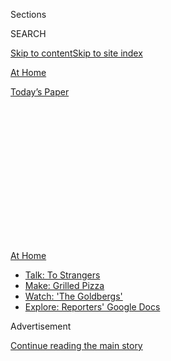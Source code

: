 <div id="app">

<div>

<div>

<div>

<div class="NYTAppHideMasthead css-1q2w90k e1suatyy0">

<div class="section css-ui9rw0 e1suatyy2">

<div class="css-eph4ug er09x8g0">

<div class="css-6n7j50">

</div>

<span class="css-1dv1kvn">Sections</span>

<div class="css-10488qs">

<span class="css-1dv1kvn">SEARCH</span>

</div>

[Skip to content](#site-content)[Skip to site index](#site-index)

</div>

<div id="masthead-section-label" class="css-1wr3we4 eaxe0e00">

[At
Home](https://www.nytimes3xbfgragh.onion/spotlight/at-home)

</div>

<div class="css-10698na e1huz5gh0">

</div>

</div>

<div id="masthead-bar-one" class="section hasLinks css-15hmgas e1csuq9d3">

<div class="css-uqyvli e1csuq9d0">

</div>

<div class="css-1uqjmks e1csuq9d1">

</div>

<div class="css-9e9ivx">

[](https://myaccount.nytimes3xbfgragh.onion/auth/login?response_type=cookie&client_id=vi)

</div>

<div class="css-1bvtpon e1csuq9d2">

[Today’s
Paper](https://www.nytimes3xbfgragh.onion/section/todayspaper)

</div>

</div>

</div>

</div>

<div data-aria-hidden="false">

<div id="site-content" data-role="main">

<div>

<div class="css-1aor85t" style="opacity:0.000000001;z-index:-1;visibility:hidden">

<div class="css-1hqnpie">

<div class="css-epjblv">

<span class="css-17xtcya">[At
Home](/spotlight/at-home)</span><span class="css-x15j1o">|</span><span class="css-fwqvlz">Make
Pizza … On Your
Grill</span>

</div>

<div class="css-k008qs">

<div class="css-1iwv8en">

<span class="css-18z7m18"></span>

<div>

</div>

</div>

<span class="css-1n6z4y">https://nyti.ms/3gklcge</span>

<div class="css-1705lsu">

<div class="css-4xjgmj">

<div class="css-4skfbu" data-role="toolbar" data-aria-label="Social Media Share buttons, Save button, and Comments Panel with current comment count" data-testid="share-tools">

  - 
  - 
  - 
  - 
    
    <div class="css-6n7j50">
    
    </div>

  - 

</div>

</div>

</div>

</div>

</div>

</div>

<div id="NYT_TOP_BANNER_REGION" class="css-13pd83m">

<div>

<div id="maps-athome-menu" class="section interactive-content interactive-size-medium css-1edisqu">

<div class="css-17ih8de interactive-body">

<div class="at-home-nav__innerContainer">

<div class="at-home-nav__title">

[At
Home](https://www.nytimes3xbfgragh.onion/spotlight/at-home?action=click&pgtype=Article&state=default&region=TOP_BANNER&context=at_home_menu)

</div>

  - [Talk: To
    Strangers](https://www.nytimes3xbfgragh.onion/2020/08/03/well/family/the-benefits-of-talking-to-strangers.html?action=click&pgtype=Article&state=default&region=TOP_BANNER&context=at_home_menu)
  - [Make: Grilled
    Pizza](https://www.nytimes3xbfgragh.onion/2020/08/01/at-home/coronavirus-make-pizza-on-a-grill.html?action=click&pgtype=Article&state=default&region=TOP_BANNER&context=at_home_menu)
  - [Watch: 'The
    Goldbergs'](https://www.nytimes3xbfgragh.onion/2020/07/31/arts/television/goldbergs-abc-stream.html?action=click&pgtype=Article&state=default&region=TOP_BANNER&context=at_home_menu)
  - [Explore: Reporters' Google
    Docs](https://www.nytimes3xbfgragh.onion/interactive/2020/at-home/even-more-reporters-editors-diaries-lists-recommendations.html?action=click&pgtype=Article&state=default&region=TOP_BANNER&context=at_home_menu)

</div>

</div>

</div>

</div>

</div>

<div id="top-wrapper" class="css-1sy8kpn">

<div id="top-slug" class="css-l9onyx">

Advertisement

</div>

[Continue reading the main
story](#after-top)

<div class="ad top-wrapper" style="text-align:center;height:100%;display:block;min-height:250px">

<div id="top" class="place-ad" data-position="top" data-size-key="top">

</div>

</div>

<div id="after-top">

</div>

</div>

<div>

<div id="sponsor-wrapper" class="css-1hyfx7x">

<div id="sponsor-slug" class="css-19vbshk">

Supported by

</div>

[Continue reading the main
story](#after-sponsor)

<div id="sponsor" class="ad sponsor-wrapper" style="text-align:center;height:100%;display:block">

</div>

<div id="after-sponsor">

</div>

</div>

<div class="css-186x18t">

</div>

<div class="css-1vkm6nb ehdk2mb0">

# Make Pizza … On Your Grill

</div>

Bear with us. We know this sounds bonkers, but it really does
work.

<div class="css-79elbk" data-testid="photoviewer-wrapper">

<div class="css-z3e15g" data-testid="photoviewer-wrapper-hidden">

</div>

<div class="css-1a48zt4 ehw59r15" data-testid="photoviewer-children">

![<span class="css-cnj6d5 e1z0qqy90" itemprop="copyrightHolder"><span class="css-1ly73wi e1tej78p0">Credit...</span><span><span>Kyle
Johnson for The New York
Times</span></span></span>](https://static01.graylady3jvrrxbe.onion/images/2020/08/02/multimedia/02ah-grilledpizza1/02ah-grilledpizza1-articleLarge.jpg?quality=75&auto=webp&disable=upscale)

</div>

</div>

<div class="css-18e8msd">

<div class="css-vp77d3 epjyd6m0">

<div class="css-1baulvz">

By [<span class="css-1baulvz last-byline" itemprop="name">Amelia
Nierenberg</span>](https://www.nytimes3xbfgragh.onion/by/amelia-nierenberg)

</div>

</div>

  - Aug. 1,
    2020

  - 
    
    <div class="css-4xjgmj">
    
    <div class="css-d8bdto" data-role="toolbar" data-aria-label="Social Media Share buttons, Save button, and Comments Panel with current comment count" data-testid="share-tools">
    
      - 
      - 
      - 
      - 
        
        <div class="css-6n7j50">
        
        </div>
    
      - 
    
    </div>
    
    </div>

</div>

</div>

<div class="section meteredContent css-1r7ky0e" name="articleBody" itemprop="articleBody">

<div class="css-1fanzo5 StoryBodyCompanionColumn">

<div class="css-53u6y8">

Homemade pizza is great. A 500-degree oven in August is not.

But if you have a grill, you can turn it into a makeshift pizza oven.
You won’t end up with the most traditional pie — it’ll be more like a
flatbread — but that’s OK.

[Grilled
pizza](https://www.nytimes3xbfgragh.onion/2013/07/01/health/forgot-tofu-hot-dogs-pizza-on-the-grill.html),
done right, will be ready in minutes. It’s delicious, and your friends
will be impressed. It’s also a great way to use up all the
[yeast](https://slate.com/business/2020/04/yeast-shortage-supermarkets-coronavirus.html)
and flour you panic-bought in March.

## Make and shape the dough.

Pizza dough is pretty straightforward: flour, water, salt, yeast. Some
recipes call for a little sugar and olive oil. If you’re looking for
inspiration, look to the Cooking section of The New York Times, which
includes [a
recipe](https://cooking.nytimes3xbfgragh.onion/recipes/1014838-pizza-on-the-grill)
specifically for grilled pizza.

You’ll want a thin dough, but one that isn’t floppy: You don’t want it
to droop between the grill grates. So use your hands instead of a
rolling pin to stretch it out. Stop when it’s about as thick as the
length of your fingernail.

</div>

</div>

<div class="css-1fanzo5 StoryBodyCompanionColumn">

<div class="css-53u6y8">

Don’t try to make a separate crust. It probably won’t cook through, and
isn’t necessary to the recipe.

## Get that grill hot.

Pizza is a high-heat food. If you have a thermometer, aim for around 500
degrees. If not, just hold your palm about six inches away from the
heat. When it’s uncomfortable after a few seconds, you’re ready to go.

The heat distribution in a pizza oven is sort of like surround sound.
“It’s above it, below it, swirling around it,” explained Anthony
Falco, 41, [an international pizza consultant](https://www.piz.za.com/).

But on a grill, the heat comes from the bottom. You can, of course,
mimic a pizza oven by closing the lid. Or you can embrace the
flatbread-y quality and keep the lid
up.

</div>

</div>

<div class="css-79elbk" data-testid="photoviewer-wrapper">

<div class="css-z3e15g" data-testid="photoviewer-wrapper-hidden">

</div>

<div class="css-1a48zt4 ehw59r15" data-testid="photoviewer-children">

![<span class="css-cnj6d5 e1z0qqy90" itemprop="copyrightHolder"><span class="css-1ly73wi e1tej78p0">Credit...</span><span>Kyle
Johnson for The New York
Times</span></span>](https://static01.graylady3jvrrxbe.onion/images/2020/08/02/multimedia/02ah-grilledpizza2/02grilledpizza2-articleLarge.jpg?quality=75&auto=webp&disable=upscale)

</div>

</div>

<div class="css-1fanzo5 StoryBodyCompanionColumn">

<div class="css-53u6y8">

## A pizza stone works, or you can go straight on the grate.

If you have a pizza stone — or even [a metal
sheet-pan](https://cooking.nytimes3xbfgragh.onion/recipes/1020233-sheet-pan-pizza-with-asparagus-and-arugula)
— you can just put it on top of the grill. It’ll give you a more
consistent crust and might help with heat distribution.

</div>

</div>

<div class="css-1fanzo5 StoryBodyCompanionColumn">

<div class="css-53u6y8">

Slapping the dough down straight on the grate, though, might be more
fun.

“When something has those char marks, you can taste the barbecue
aspect,” said Audrey Kelly, 34, a pizzaiola and the owner of [Audrey
Jane’s Pizza Garage](https://www.thepizzagarage.com/) in Boulder, Colo.

Either way, put the dough down fast to keep it from sticking. A dusting
of flour should do the trick. A little olive oil will, too, but go easy.
You don’t want your pizza to burst into flames.

## Keep an eye on the dough.

If you’re cooking it on a stove or a sheet-pan, you can probably follow
the recipe with minimal changes.

But if you’re a straight-to-the-grate maverick, think of the preparation
in two stages: a dough stage and a topping stage, with a flip in
between. Watch the surface of the dough. Once it has some big air
bubbles and the char marks are starting to brown, flip the dough so it
cooks evenly on both sides. This when the toppings are added.

If you want a benchmark, Ms. Kelly suggested shooting for an eight
minute cook time: four to five for the dough, flip, then three to four
for the toppings.

## Consider your toppings.

Sauce, regrettably, is probably an iffy bet. Too little will leave the
pizza under-flavored. But too much might make it soggy. If you are going
to sauce, a small amount should suffice.

</div>

</div>

<div class="css-1fanzo5 StoryBodyCompanionColumn">

<div class="css-53u6y8">

If you’re adding meat, cook it beforehand, as well as some vegetables.
Summer markets are flourishing right now — take advantage.

“The key is you’re getting the best produce, and you’re treating it very
simply,” Mr. Falco said, 41.

If you’re looking for a guiding cheese principle, try to think of what
your other toppings don’t yet fulfill. If you’re salt-less, try some
shaved pecorino. If you need something creamy-ish, dollop some ricotta.
If you’re looking for texture, think mozzarella.

## Portion your pie size.

A big pizza is going to be harder to flip and harder to evenly heat.

So make a few dinner-plate-sized ones instead. This is a great thing to
do with kids — set up a topping station and let them make their own
pizza.

And remember, it’s summer during a pandemic. If it works out, it’ll be
fun to share. If not, the worst thing that happens is that you just call
for pizza delivery instead.

</div>

</div>

</div>

<div>

</div>

<div>

</div>

<div>

</div>

<div>

<div id="bottom-wrapper" class="css-1ede5it">

<div id="bottom-slug" class="css-l9onyx">

Advertisement

</div>

[Continue reading the main
story](#after-bottom)

<div id="bottom" class="ad bottom-wrapper" style="text-align:center;height:100%;display:block;min-height:90px">

</div>

<div id="after-bottom">

</div>

</div>

</div>

</div>

</div>

## Site Index

<div>

</div>

## Site Information Navigation

  - [© <span>2020</span> <span>The New York Times
    Company</span>](https://help.nytimes3xbfgragh.onion/hc/en-us/articles/115014792127-Copyright-notice)

<!-- end list -->

  - [NYTCo](https://www.nytco.com/)
  - [Contact
    Us](https://help.nytimes3xbfgragh.onion/hc/en-us/articles/115015385887-Contact-Us)
  - [Work with us](https://www.nytco.com/careers/)
  - [Advertise](https://nytmediakit.com/)
  - [T Brand Studio](http://www.tbrandstudio.com/)
  - [Your Ad
    Choices](https://www.nytimes3xbfgragh.onion/privacy/cookie-policy#how-do-i-manage-trackers)
  - [Privacy](https://www.nytimes3xbfgragh.onion/privacy)
  - [Terms of
    Service](https://help.nytimes3xbfgragh.onion/hc/en-us/articles/115014893428-Terms-of-service)
  - [Terms of
    Sale](https://help.nytimes3xbfgragh.onion/hc/en-us/articles/115014893968-Terms-of-sale)
  - [Site
    Map](https://spiderbites.nytimes3xbfgragh.onion)
  - [Help](https://help.nytimes3xbfgragh.onion/hc/en-us)
  - [Subscriptions](https://www.nytimes3xbfgragh.onion/subscription?campaignId=37WXW)

</div>

</div>

</div>

</div>
